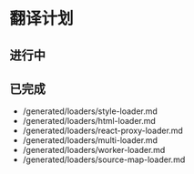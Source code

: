# 翻译计划

## 进行中

## 已完成

- /generated/loaders/style-loader.md
- /generated/loaders/html-loader.md
- /generated/loaders/react-proxy-loader.md
- /generated/loaders/multi-loader.md
- /generated/loaders/worker-loader.md
- /generated/loaders/source-map-loader.md
